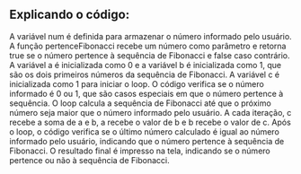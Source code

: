 
## Explicando o código:

A variável num é definida para armazenar o número informado pelo usuário.
A função pertenceFibonacci recebe um número como parâmetro e retorna true se o número pertence à sequência de Fibonacci e false caso contrário.
A variável a é inicializada como 0 e a variável b é inicializada como 1, que são os dois primeiros números da sequência de Fibonacci. A variável c é inicializada como 1 para iniciar o loop.
O código verifica se o número informado é 0 ou 1, que são casos especiais em que o número pertence à sequência.
O loop calcula a sequência de Fibonacci até que o próximo número seja maior que o número informado pelo usuário. A cada iteração, c recebe a soma de a e b, a recebe o valor de b e b recebe o valor de c.
Após o loop, o código verifica se o último número calculado é igual ao número informado pelo usuário, indicando que o número pertence à sequência de Fibonacci.
O resultado final é impresso na tela, indicando se o número pertence ou não à sequência de Fibonacci.
